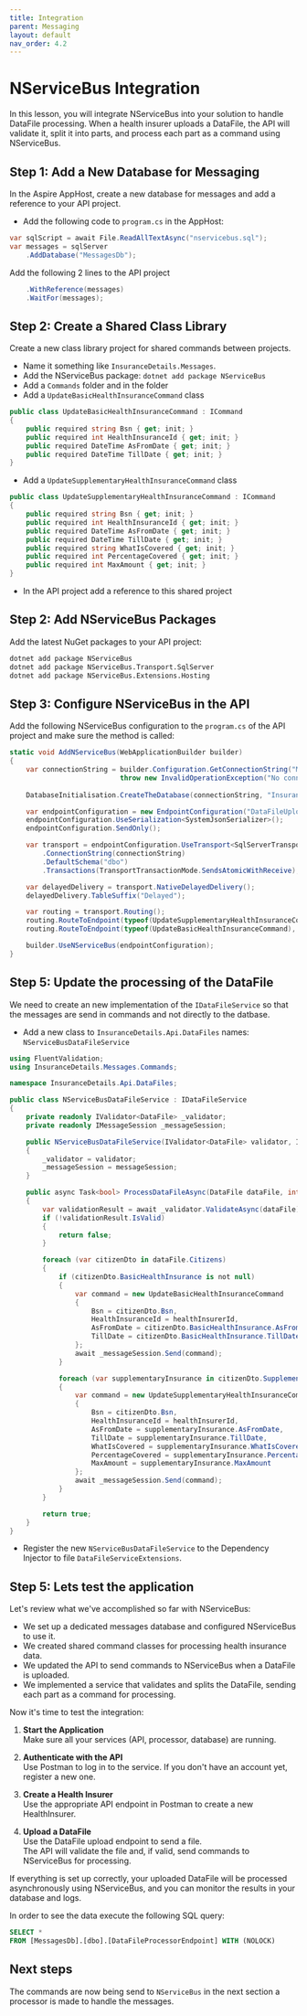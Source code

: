```yaml
---
title: Integration
parent: Messaging
layout: default
nav_order: 4.2
---
```


# NServiceBus Integration

In this lesson, you will integrate NServiceBus into your solution to handle DataFile processing. When a health insurer uploads a DataFile, the API will validate it, split it into parts, and process each part as a command using NServiceBus.

## Step 1: Add a New Database for Messaging

In the Aspire AppHost, create a new database for messages and add a reference to your API project.

- Add the following code to `program.cs` in the AppHost:

```csharp
var sqlScript = await File.ReadAllTextAsync("nservicebus.sql");
var messages = sqlServer
    .AddDatabase("MessagesDb");
```

Add the following 2 lines to the API project
```csharp
    .WithReference(messages)
    .WaitFor(messages);
```

## Step 2: Create a Shared Class Library

Create a new class library project for shared commands between projects.

- Name it something like `InsuranceDetails.Messages`.
- Add the NServiceBus package: `dotnet add package NServiceBus`
- Add a `Commands` folder and in the folder
- Add a `UpdateBasicHealthInsuranceCommand` class
```csharp
public class UpdateBasicHealthInsuranceCommand : ICommand
{
    public required string Bsn { get; init; }
    public required int HealthInsuranceId { get; init; }
    public required DateTime AsFromDate { get; init; }
    public required DateTime TillDate { get; init; }
}
```
- Add a `UpdateSupplementaryHealthInsuranceCommand` class
```csharp
public class UpdateSupplementaryHealthInsuranceCommand : ICommand
{
    public required string Bsn { get; init; }
    public required int HealthInsuranceId { get; init; }
    public required DateTime AsFromDate { get; init; }
    public required DateTime TillDate { get; init; }
    public required string WhatIsCovered { get; init; }
    public required int PercentageCovered { get; init; }
    public required int MaxAmount { get; init; }
}
``` 

- In the API project add a reference to this shared project

## Step 2: Add NServiceBus Packages

Add the latest NuGet packages to your API project:

```bash
dotnet add package NServiceBus
dotnet add package NServiceBus.Transport.SqlServer
dotnet add package NServiceBus.Extensions.Hosting
```

## Step 3: Configure NServiceBus in the API

Add the following NServiceBus configuration to the `program.cs` of the API project and make sure the method is called:

```csharp
static void AddNServiceBus(WebApplicationBuilder builder)
{
    var connectionString = builder.Configuration.GetConnectionString("MessagesDb") ?? 
                           throw new InvalidOperationException("No connection string configured");
    
    DatabaseInitialisation.CreateTheDatabase(connectionString, "InsuranceDetails.Api.Database.messages.sql");

    var endpointConfiguration = new EndpointConfiguration("DataFileUploadEndpoint");
    endpointConfiguration.UseSerialization<SystemJsonSerializer>();
    endpointConfiguration.SendOnly();

    var transport = endpointConfiguration.UseTransport<SqlServerTransport>()
        .ConnectionString(connectionString)
        .DefaultSchema("dbo")
        .Transactions(TransportTransactionMode.SendsAtomicWithReceive);

    var delayedDelivery = transport.NativeDelayedDelivery();
    delayedDelivery.TableSuffix("Delayed");

    var routing = transport.Routing();
    routing.RouteToEndpoint(typeof(UpdateSupplementaryHealthInsuranceCommand), "DataFileProcessorEndpoint");
    routing.RouteToEndpoint(typeof(UpdateBasicHealthInsuranceCommand), "DataFileProcessorEndpoint");

    builder.UseNServiceBus(endpointConfiguration);
}
```

## Step 5: Update the processing of the DataFile
We need to create an new implementation of the `IDataFileService` so that the messages are send in commands and not directly to the datbase.

- Add a new class to `InsuranceDetails.Api.DataFiles` names: `NServiceBusDataFileService`

```csharp
using FluentValidation;
using InsuranceDetails.Messages.Commands;

namespace InsuranceDetails.Api.DataFiles;

public class NServiceBusDataFileService : IDataFileService
{
    private readonly IValidator<DataFile> _validator;
    private readonly IMessageSession _messageSession;

    public NServiceBusDataFileService(IValidator<DataFile> validator, IMessageSession messageSession)
    {
        _validator = validator;
        _messageSession = messageSession;
    }

    public async Task<bool> ProcessDataFileAsync(DataFile dataFile, int healthInsurerId)
    {
        var validationResult = await _validator.ValidateAsync(dataFile);
        if (!validationResult.IsValid)
        {
            return false;
        }

        foreach (var citizenDto in dataFile.Citizens)
        {
            if (citizenDto.BasicHealthInsurance is not null)
            {
                var command = new UpdateBasicHealthInsuranceCommand
                {
                    Bsn = citizenDto.Bsn,
                    HealthInsuranceId = healthInsurerId,
                    AsFromDate = citizenDto.BasicHealthInsurance.AsFromDate,
                    TillDate = citizenDto.BasicHealthInsurance.TillDate
                };
                await _messageSession.Send(command);
            }

            foreach (var supplementaryInsurance in citizenDto.SupplementaryHealthInsurances)
            {
                var command = new UpdateSupplementaryHealthInsuranceCommand
                {
                    Bsn = citizenDto.Bsn,
                    HealthInsuranceId = healthInsurerId,
                    AsFromDate = supplementaryInsurance.AsFromDate,
                    TillDate = supplementaryInsurance.TillDate,
                    WhatIsCovered = supplementaryInsurance.WhatIsCovered,
                    PercentageCovered = supplementaryInsurance.PercentageCovered,
                    MaxAmount = supplementaryInsurance.MaxAmount
                };
                await _messageSession.Send(command);
            }
        }

        return true;
    }
}
```

- Register the new `NServiceBusDataFileService` to the Dependency Injector to file `DataFileServiceExtensions`.

## Step 5: Lets test the application
Let's review what we've accomplished so far with NServiceBus:

- We set up a dedicated messages database and configured NServiceBus to use it.
- We created shared command classes for processing health insurance data.
- We updated the API to send commands to NServiceBus when a DataFile is uploaded.
- We implemented a service that validates and splits the DataFile, sending each part as a command for processing.

Now it's time to test the integration:

1. **Start the Application**  
   Make sure all your services (API, processor, database) are running.

2. **Authenticate with the API**  
   Use Postman to log in to the service. If you don't have an account yet, register a new one.

3. **Create a Health Insurer**  
   Use the appropriate API endpoint in Postman to create a new HealthInsurer.

4. **Upload a DataFile**  
   Use the DataFile upload endpoint to send a file.  
   The API will validate the file and, if valid, send commands to NServiceBus for processing.

If everything is set up correctly, your uploaded DataFile will be processed asynchronously using NServiceBus, and you can monitor the results in your database and logs.

In order to see the data execute the following SQL query:

```sql
SELECT *
FROM [MessagesDb].[dbo].[DataFileProcessorEndpoint] WITH (NOLOCK)
```

## Next steps
The commands are now being send to `NServiceBus` in the next section a processor is made to handle the messages.
